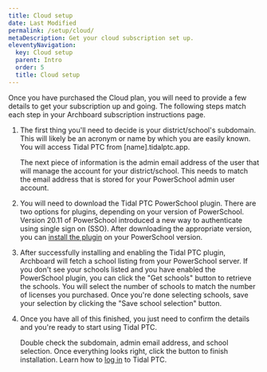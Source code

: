 ```yaml
---
title: Cloud setup
date: Last Modified
permalink: /setup/cloud/
metaDescription: Get your cloud subscription set up.
eleventyNavigation:
  key: Cloud setup
  parent: Intro
  order: 5
  title: Cloud setup
---
```


Once you have purchased the Cloud plan, you will need to provide a few details to get your subscription up and going. The following steps match each step in your Archboard subscription instructions page.

1. The first thing you'll need to decide is your district/school's subdomain. This will likely be an acronym or name by which you are easily known. You will access Tidal PTC from [name].tidalptc.app.

    The next piece of information is the admin email address of the user that will manage the account for your district/school. This needs to match the email address that is stored for your PowerSchool admin user account.

2. You will need to download the Tidal PTC PowerSchool plugin. There are two options for plugins, depending on your version of PowerSchool. Version 20.11 of PowerSchool introduced a new way to authenticate using single sign on (SSO). After downloading the appropriate version, you can [install the plugin](/setup/plugin-install/) on your PowerSchool version.

3. After successfully installing and enabling the Tidal PTC plugin, Archboard will fetch a school listing from your PowerSchool server. If you don't see your schools listed and you have enabled the PowerSchool plugin, you can click the "Get schools" button to retrieve the schools. You will select the number of schools to match the number of licenses you purchased. Once you're done selecting schools, save your selection by clicking the "Save school selection" button.

4. Once you have all of this finished, you just need to confirm the details and you're ready to start using Tidal PTC.

    Double check the subdomain, admin email address, and school selection. Once everything looks right, click the button to finish installation. Learn how to [log in](/authentication) to Tidal PTC.